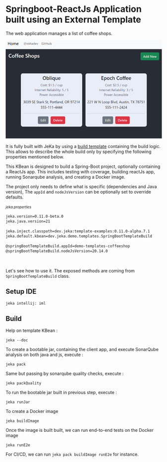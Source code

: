 # Springboot-ReactJs Application built using an External Template

The web application manages a list of coffee shops.

![img.png](screenshot.png)

It is fully built with JeKa by using a [build template](https://github.com/jeka-dev/demo-build-templates/blob/master/jeka-src/dev/jeka/demo/templates/SpringBootTemplateBuild.java)
containing the build logic.
This allows to describe the whole build only by specifying the following properties mentioned below.

This KBean is designed to build a Spring-Boot project, optionally containing a ReactJs app.
This includes testing with coverage, building reactJs app, running Sonarqube analysis, and creating a Docker image.

The project only needs to define what is specific (dependencies and Java version),
The `appId` and `nodeJsVersion` can be optionally set to override defaults.

<small>*jeka.properties*</small>
``` 
jeka.version=0.11.0-beta.0
jeka.java.version=21

jeka.inject.classpath=dev.jeka:template-examples:0.11.0-alpha.7.1
jeka.default.kbean=dev.jeka.demo.templates.SpringBootTemplateBuild

@springBootTemplateBuild.appId=demo-templates-coffeeshop
@springBootTemplateBuild.nodeJsVersion=20.14.0
```

<br/><br/>
Let's see how to use it. The exposed methods are coming from `SpringBootTemplateBuild` class.

## Setup IDE
 
```shell
jeka intellij: iml
```

## Build

Help on template KBean :
```shell
jeka --doc
```

To create a bootable jar, containing the client app, and execute SonarQube analysis on both java and js, execute :
```shell
jeka pack
```

Same but passing by sonarqube quality checks, execute :
```shell
jeka packQuality
```

To run the bootable jar built in previous step, execute :
```shell
jeka runJar
```

To create a Docker image
```shell
jeka buildImage
```

Once the image is built built, we can run end-to-end tests on the Docker image
```shell
jeka runE2e
```

For CI/CD, we can run `jeka pack buildImage runE2e` for instance.
